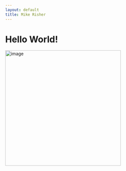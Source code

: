 ```yaml
---
layout: default
title: Mike Risher
---
```


# Hello World!

<img width="368" alt="image" src="https://github.com/mikerisher/mikerisher.github.io/assets/4823838/5f54f319-883d-49fd-97de-998ab73e5077">

